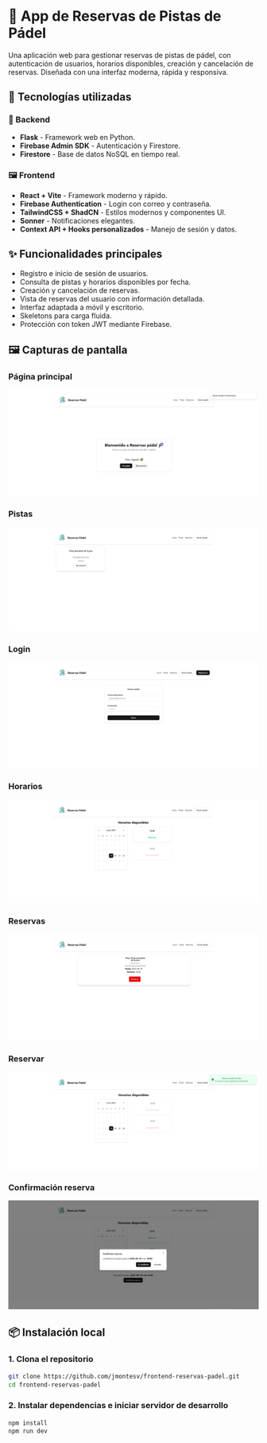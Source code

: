 # 🎾 App de Reservas de Pistas de Pádel

Una aplicación web para gestionar reservas de pistas de pádel, con autenticación de usuarios, horarios disponibles, creación y cancelación de reservas. Diseñada con una interfaz moderna, rápida y responsiva.

## 🚀 Tecnologías utilizadas

### 🧠 Backend
- **Flask** - Framework web en Python.
- **Firebase Admin SDK** - Autenticación y Firestore.
- **Firestore** - Base de datos NoSQL en tiempo real.

### 🖼️ Frontend
- **React + Vite** - Framework moderno y rápido.
- **Firebase Authentication** - Login con correo y contraseña.
- **TailwindCSS + ShadCN** - Estilos modernos y componentes UI.
- **Sonner** - Notificaciones elegantes.
- **Context API + Hooks personalizados** - Manejo de sesión y datos.

## ✨ Funcionalidades principales

- Registro e inicio de sesión de usuarios.
- Consulta de pistas y horarios disponibles por fecha.
- Creación y cancelación de reservas.
- Vista de reservas del usuario con información detallada.
- Interfaz adaptada a móvil y escritorio.
- Skeletons para carga fluida.
- Protección con token JWT mediante Firebase.

## 🖼️ Capturas de pantalla

### Página principal
![Inicio](public/screenshots/home.PNG)

### Pistas
![Pistas](public/screenshots/pistas.PNG)

### Login
![Login](public/screenshots/login.PNG)

### Horarios
![Horarios](public/screenshots/horarios.PNG)

### Reservas
![Reservas](public/screenshots/reservas.PNG)

### Reservar
![Reservar](public/screenshots/reservar.PNG)

### Confirmación reserva
![Confirmacion](public/screenshots/modal.PNG)

## 📦 Instalación local

### 1. Clona el repositorio

```bash
git clone https://github.com/jmontesv/frontend-reservas-padel.git
cd frontend-reservas-padel
```
### 2. Instalar dependencias e iniciar servidor de desarrollo

```bash
npm install 
npm run dev
```



